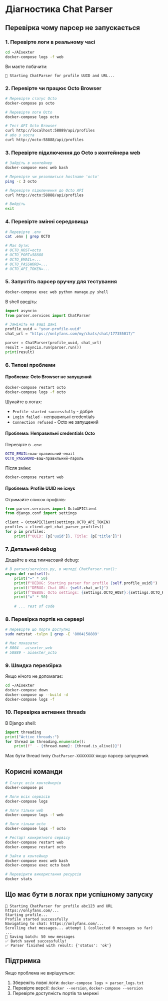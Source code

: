# Діагностика Chat Parser

## Перевірка чому парсер не запускається

### 1. Перевірте логи в реальному часі

```bash
cd ~/AIsexter
docker-compose logs -f web
```

Ви маєте побачити:
```
🚀 Starting ChatParser for profile UUID and URL...
```

### 2. Перевірте чи працює Octo Browser

```bash
# Перевірте статус Octo
docker-compose ps octo

# Перевірте логи Octo
docker-compose logs octo

# Тест API Octo Browser
curl http://localhost:58889/api/profiles
# або з хоста
curl http://octo:58888/api/profiles
```

### 3. Перевірте підключення до Octo з контейнера web

```bash
# Зайдіть в контейнер
docker-compose exec web bash

# Перевірте чи резолвиться hostname 'octo'
ping -c 3 octo

# Перевірте підключення до Octo API
curl http://octo:58888/api/profiles

# Вийдіть
exit
```

### 4. Перевірте змінні середовища

```bash
# Перевірте .env
cat .env | grep OCTO

# Має бути:
# OCTO_HOST=octo
# OCTO_PORT=58888
# OCTO_EMAIL=...
# OCTO_PASSWORD=...
# OCTO_API_TOKEN=...
```

### 5. Запустіть парсер вручну для тестування

```bash
docker-compose exec web python manage.py shell
```

В shell введіть:

```python
import asyncio
from parser.services import ChatParser

# Замініть на ваші дані
profile_uuid = "your-profile-uuid"
chat_url = "https://onlyfans.com/my/chats/chat/177355017/"

parser = ChatParser(profile_uuid, chat_url)
result = asyncio.run(parser.run())
print(result)
```

### 6. Типові проблеми

#### Проблема: Octo Browser не запущений

```bash
docker-compose restart octo
docker-compose logs -f octo
```

Шукайте в логах:
- `Profile started successfully` - добре
- `Login failed` - неправильні credentials
- `Connection refused` - Octo не запущений

#### Проблема: Неправильні credentials Octo

Перевірте в `.env`:
```bash
OCTO_EMAIL=ваш-правильний-email
OCTO_PASSWORD=ваш-правильний-пароль
```

Після зміни:
```bash
docker-compose restart web
```

#### Проблема: Profile UUID не існує

Отримайте список профілів:
```python
from parser.services import OctoAPIClient
from django.conf import settings

client = OctoAPIClient(settings.OCTO_API_TOKEN)
profiles = client.get_chat_parser_profiles()
for p in profiles:
    print(f"UUID: {p['uuid']}, Title: {p['title']}")
```

### 7. Детальний debug

Додайте в код тимчасовий debug:

```python
# В parser/services.py, в методі ChatParser.run():
async def run(self):
    print("=" * 50)
    print(f"DEBUG: Starting parser for profile {self.profile_uuid}")
    print(f"DEBUG: Chat URL: {self.chat_url}")
    print(f"DEBUG: Octo settings: {settings.OCTO_HOST}:{settings.OCTO_PORT}")
    print("=" * 50)
    
    # ... rest of code
```

### 8. Перевірка портів на сервері

```bash
# Перевірте що порти доступні
sudo netstat -tulpn | grep -E '8004|58889'

# Має показати:
# 8004 - aisexter_web
# 58889 - aisexter_octo
```

### 9. Швидка перезбірка

Якщо нічого не допомагає:

```bash
cd ~/AIsexter
docker-compose down
docker-compose up --build -d
docker-compose logs -f
```

### 10. Перевірка активних threads

В Django shell:

```python
import threading
print("Active threads:")
for thread in threading.enumerate():
    print(f"  - {thread.name}: {thread.is_alive()}")
```

Має бути thread типу `ChatParser-XXXXXXXX` якщо парсер запущений.

## Корисні команди

```bash
# Статус всіх контейнерів
docker-compose ps

# Логи всіх сервісів
docker-compose logs

# Логи тільки web
docker-compose logs -f web

# Логи тільки octo
docker-compose logs -f octo

# Рестарт конкретного сервісу
docker-compose restart web
docker-compose restart octo

# Зайти в контейнер
docker-compose exec web bash
docker-compose exec octo bash

# Перевірити використання ресурсів
docker stats
```

## Що має бути в логах при успішному запуску

```
🚀 Starting ChatParser for profile abc123 and URL https://onlyfans.com/...
Starting profile...
Profile started successfully
Navigating to chat: https://onlyfans.com/...
Scrolling chat messages... attempt 1 (collected 0 messages so far)
...
💾 Saving batch: 50 new messages
✅ Batch saved successfully!
✅ Parser finished with result: {'status': 'ok'}
```

## Підтримка

Якщо проблема не вирішується:
1. Збережіть повні логи: `docker-compose logs > parser_logs.txt`
2. Перевірте версії: `docker --version`, `docker-compose --version`
3. Перевірте доступність портів та мережі

